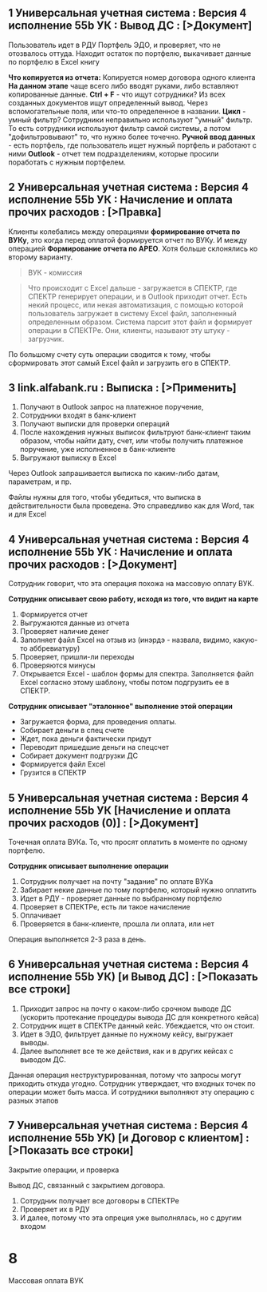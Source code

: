 ## 1 Универсальная учетная система : Версия 4 исполнение 55b УК : Вывод ДС : \[>Документ]

Пользователь идет в РДУ Портфель ЭДО, и проверяет, что не отозвалось оттуда. Находит остаток по портфелю, выкачивает данные по портфелю в Excel книгу

**Что копируется из отчета:** Копируется номер договора одного клиента
**На данном этапе** чаще всего либо вводят руками, либо вставляют копированные данные.
**Ctrl + F** - что ищут сотрудники? Из всех созданных документов ищут определенный вывод. Через вспомогательные поля, или что-то определенное в названии.
**Цикл** - умный фильтр? Сотрудники неправильно используют "умный" фильтр.  То есть сотрудники используют фильтр самой системы, а потом "дофильтровывают" то, что нужно более точечно.
**Ручной ввод данных** - есть портфель, где пользователь ищет нужный портфель и работают с ними
**Outlook** - отчет тем подразделениям, которые просили поработать с нужным портфелем.

## 2 Универсальная учетная система : Версия 4 исполнение 55b УК :  Начисление и оплата прочих расходов : \[>Правка]
Клиенты колебались между операциями **формирование отчета по ВУКу**, это когда перед оплатой формируется отчет по ВУКу. И между операцией **Формирование отчета по АРЕО**. Хотя больше склонялись ко второму варианту.

>ВУК - комиссия

>Что происходит с Excel дальше - загружается в СПЕКТР, где СПЕКТР генерирует операции, и в Outlook приходит отчет.
>Есть некий процесс, или некая автоматизация, с помощью которой пользователь загружает в систему Excel файл, заполненный определенным образом. Система парсит этот файл и формирует операции в СПЕКТРе.
>Они, клиенты, называют эту штуку - загрузчик.

По большому счету суть операции сводится к тому, чтобы сформировать этот самый Excel файл и загрузить его в СПЕКТР.

## 3 link.alfabank.ru : Выписка : \[>Применить]
1. Получают в Outlook запрос на платежное поручение,
2. Сотрудники входят в банк-клиент
3. Получают выписки для проверки операций
4. После нахождения нужных выписок фильтруют банк-клиент таким образом, чтобы найти дату, счет, или чтобы получить платежное поручение, уже исполненное в банк-клиенте
5. Выгружают выписку в Excel

Через Outlook запрашивается выписка по каким-либо датам, параметрам, и пр.

Файлы нужны для того, чтобы убедиться, что выписка в действительности была проведена. 
Это справедливо как для Word, так и для Excel

## 4 Универсальная учетная система : Версия 4 исполнение 55b УК : Начисление и оплата прочих расходов : \[>Документ]
Сотрудник говорит, что эта операция похожа на массовую оплату ВУК.

**Сотрудник описывает свою работу, исходя из того, что видит на карте**
1. Формируется отчет
2. Выгружаются данные из отчета
3. Проверяет наличие денег
4. Заполняет файл Excel на отзыв из (инэрдэ - назвала, видимо, какую-то аббревиатуру)
5. Проверяет, пришли-ли переходы
6. Проверяются минусы
7. Открывается Excel - шаблон формы для спектра. Заполняется файл Excel согласно этому шаблону, чтобы потом подгрузить ее в СПЕКТР.

**Сотрудник описывает "эталонное" выполнение этой операции**
- Загружается форма, для проведения оплаты. 
- Собирает деньги в спец счете
- Ждет, пока деньги фактически придут 
- Переводит пришедшие деньги на спецсчет
- Собирает документ подгрузки ДС
- Формируется файл Excel
- Грузится в СПЕКТР

## 5 Универсальная учетная система : Версия 4 исполнение 55b УК \[Начисление и оплата прочих расходов (0)] : \[>Документ]
Точечная оплата ВУКа. То, что просят оплатить в моменте по одному портфелю.

**Сотрудник описывает выполнение операции**
1. Сотрудник получает на почту "задание" по оплате ВУКа
2. Забирает некие данные по тому портфелю, который нужно оплатить
3. Идет в РДУ - проверяет данные по выбранному портфелю
4. Проверяет в СПЕКТРе, есть ли такое начисление
5. Оплачивает
6. Проверяется в банк-клиенте, прошла ли оплата, или нет

Операция выполняется 2-3 раза в день.
## 6 Универсальная учетная система : Версия 4 исполнение 55b УК) \[и Вывод ДС] : \[>Показать все строки]

1. Приходит запрос на почту о каком-либо срочном выводе ДС (ускорить протекание процедуры вывода ДС для конкретного кейса)
2. Сотрудник ищет в СПЕКТРе данный кейс. Убеждается, что он стоит.
3. Идет в ЭДО, фильтрует данные по нужному кейсу, выгружает выводы.
4. Далее выполняет все те же действия, как и в других кейсах с выводом ДС.

Данная операция неструктурированная, потому что запросы могут приходить откуда угодно. Сотрудник утверждает, что входных точек по операции может быть масса. И сотрудники выполняют эту операцию с разных этапов

## 7 Универсальная учетная система : Версия 4 исполнение 55b УК) \[и Договор с клиентом] : \[>Показать все строки]
Закрытие операции, и проверка

Вывод ДС, связанный с закрытием договора.
1. Сотрудник получает все договоры в СПЕКТРе
2. Проверяет их в РДУ
3. И далее, потому что эта опреция уже выполнялась, но с другим входом


# 8
Массовая оплата ВУК


